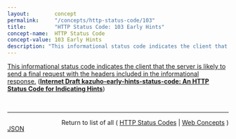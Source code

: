 ```yaml
---
layout:        concept
permalink:     "/concepts/http-status-code/103"
title:         "HTTP Status Code: 103 Early Hints"
concept-name:  HTTP Status Code
concept-value: 103 Early Hints
description: "This informational status code indicates the client that the server is likely to send a final request with the headers included in the informational response."
---
```


[This informational status code indicates the client that the server is likely to send a final request with the headers included in the informational response.](http://tools.ietf.org/html/draft-kazuho-early-hints-status-code#section-2 "Read documentation for HTTP Status Code &#34;103&#34;") (**[Internet Draft kazuho-early-hints-status-code: An HTTP Status Code for Indicating Hints](/specs/IETF/I-D/kazuho-early-hints-status-code "This memo introduces an informational status code for HTTP that can be used for indicating hints to help a client start making preparations for processing the final response.")**)

<br/>
<hr/>

<p style="float : left"><a href="./103.json" title="JSON representing this particular Web Concept value">JSON</a></p>
<p style="text-align: right">Return to list of all ( <a href="../http-status-code/">HTTP Status Codes</a> | <a href="../">Web Concepts</a> )</p>
